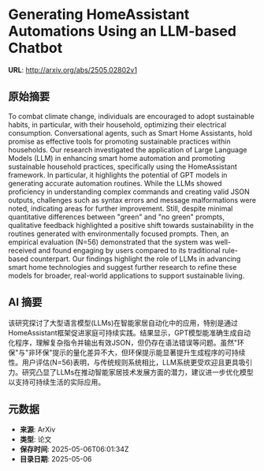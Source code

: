 # Generating HomeAssistant Automations Using an LLM-based Chatbot

**URL**: http://arxiv.org/abs/2505.02802v1

## 原始摘要

To combat climate change, individuals are encouraged to adopt sustainable
habits, in particular, with their household, optimizing their electrical
consumption. Conversational agents, such as Smart Home Assistants, hold promise
as effective tools for promoting sustainable practices within households. Our
research investigated the application of Large Language Models (LLM) in
enhancing smart home automation and promoting sustainable household practices,
specifically using the HomeAssistant framework. In particular, it highlights
the potential of GPT models in generating accurate automation routines. While
the LLMs showed proficiency in understanding complex commands and creating
valid JSON outputs, challenges such as syntax errors and message malformations
were noted, indicating areas for further improvement. Still, despite minimal
quantitative differences between "green" and "no green" prompts, qualitative
feedback highlighted a positive shift towards sustainability in the routines
generated with environmentally focused prompts. Then, an empirical evaluation
(N=56) demonstrated that the system was well-received and found engaging by
users compared to its traditional rule-based counterpart. Our findings
highlight the role of LLMs in advancing smart home technologies and suggest
further research to refine these models for broader, real-world applications to
support sustainable living.


## AI 摘要

该研究探讨了大型语言模型(LLMs)在智能家居自动化中的应用，特别是通过HomeAssistant框架促进家庭可持续实践。结果显示，GPT模型能准确生成自动化程序，理解复杂指令并输出有效JSON，但仍存在语法错误等问题。虽然"环保"与"非环保"提示的量化差异不大，但环保提示能显著提升生成程序的可持续性。用户评估(N=56)表明，与传统规则系统相比，LLM系统更受欢迎且更具吸引力。研究凸显了LLMs在推动智能家居技术发展方面的潜力，建议进一步优化模型以支持可持续生活的实际应用。

## 元数据

- **来源**: ArXiv
- **类型**: 论文
- **保存时间**: 2025-05-06T06:01:34Z
- **目录日期**: 2025-05-06
